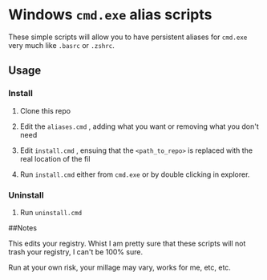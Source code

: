 # Windows `cmd.exe` alias scripts

These simple scripts will allow you to have persistent aliases for `cmd.exe` very much like `.basrc` or `.zshrc`.

## Usage 

### Install

1) Clone this repo

2) Edit the `aliases.cmd` , adding what you want or removing what you don't need

3) Edit `install.cmd` ,  ensuing that the `<path_to_repo>` is replaced with the real location of the fil

4) Run `install.cmd` either from `cmd.exe` or by double clicking in explorer.


### Uninstall

1) Run `uninstall.cmd`

##Notes

This edits your registry. Whist I am pretty sure that these scripts will not trash your registry, I can't be 100% sure. 

Run at your own risk, your millage may vary, works for me, etc, etc.